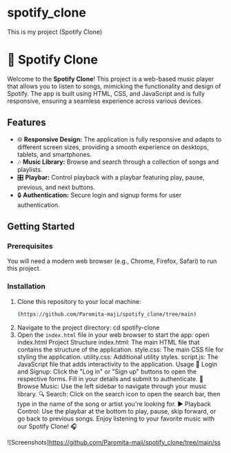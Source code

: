 # spotify_clone
This is my project (Spotify Clone)


# 🎵 Spotify Clone

Welcome to the **Spotify Clone**! This project is a web-based music player that allows you to listen to songs, mimicking the functionality and design of Spotify. The app is built using HTML, CSS, and JavaScript and is fully responsive, ensuring a seamless experience across various devices.

## Features

- 🌐 **Responsive Design:** The application is fully responsive and adapts to different screen sizes, providing a smooth experience on desktops, tablets, and smartphones.
- 🎶 **Music Library:** Browse and search through a collection of songs and playlists.
- 🎛️ **Playbar:** Control playback with a playbar featuring play, pause, previous, and next buttons.
- 🔒 **Authentication:** Secure login and signup forms for user authentication.

## Getting Started

### Prerequisites

You will need a modern web browser (e.g., Chrome, Firefox, Safari) to run this project.

### Installation

1. Clone this repository to your local machine:
   ```bash
   (https://github.com/Paromita-maji/spotify_clone/tree/main)
2. Navigate to the project directory:
   cd spotify-clone
3. Open the `index.html` file in your web browser to start the app:
   open index.html
Project Structure
index.html: The main HTML file that contains the structure of the application.
style.css: The main CSS file for styling the application.
utility.css: Additional utility styles.
script.js: The JavaScript file that adds interactivity to the application.
Usage
🔑 Login and Signup: Click the "Log in" or "Sign up" buttons to open the respective forms. Fill in your details and submit to authenticate.
🎵 Browse Music: Use the left sidebar to navigate through your music library.
🔍 Search: Click on the search icon to open the search bar, then type in the name of the song or artist you're looking for.
▶️ Playback Control: Use the playbar at the bottom to play, pause, skip forward, or go back to previous songs.
Enjoy listening to your favorite music with our Spotify Clone! 🎧


![Screenshots]https://github.com/Paromita-maji/spotify_clone/tree/main/ss
